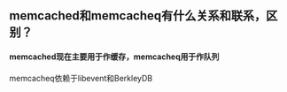 ## memcached和memcacheq有什么关系和联系，区别？

#### memcached现在主要用于作缓存，memcacheq用于作队列

memcacheq依赖于libevent和BerkleyDB

